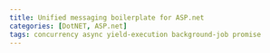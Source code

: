 ```yaml
---
title: Unified messaging boilerplate for ASP.net
categories: [DotNET, ASP.net]
tags: concurrency async yield-execution background-job promise
---
```


